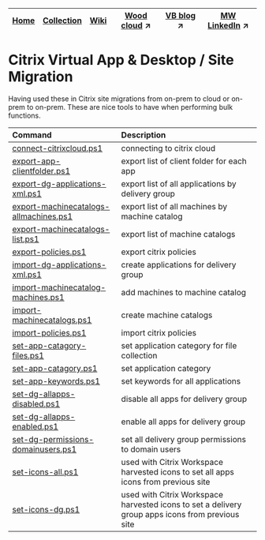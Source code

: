 |[Home](https://github.com/virtualizebrief)|[Collection](https://github.com/virtualizebrief/collection/blob/main/readme.md)|[Wiki](https://github.com/virtualizebrief/home/wiki)|[Wood cloud](https://marketplace.woodcloud.one/) :arrow_upper_right:|[VB blog](https://virtualizebrief.woodcloud.one/) :arrow_upper_right:|[MW LinkedIn](https://www.linkedin.com/in/michaelcharleswood/) :arrow_upper_right:
|---|---|---|---|---|---|

# Citrix Virtual App & Desktop / Site Migration
Having used these in Citrix site migrations from on-prem to cloud or on-prem to on-prem. These are nice tools to have when performing bulk functions.

| Command | Description |
| :--- | :--- |
| [connect-citrixcloud.ps1](connect-citrixcloud.ps1) | connecting to citrix cloud |
| [export-app-clientfolder.ps1](export-app-clientfolder.ps1) | export list of client folder for each app |
| [export-dg-applications-xml.ps1](export-dg-applications-xml.ps1) | export list of all applications by delivery group |
| [export-machinecatalogs-allmachines.ps1](export-machinecatalogs-allmachines.ps1) | export list of all machines by machine catalog |
| [export-machinecatalogs-list.ps1](export-machinecatalogs-list.ps1) | export list of machine catalogs |
| [export-policies.ps1](export-policies.ps1) | export citrix policies |
| [import-dg-applications-xml.ps1](import-dg-applications-xml.ps1) | create applications for delivery group |
| [import-machinecatalog-machines.ps1](import-machinecatalog-machines.ps1) | add machines to machine catalog |
| [import-machinecatalogs.ps1](import-machinecatalogs.ps1) | create machine catalogs |
| [import-policies.ps1](import-policies.ps1) | import citrix policies |
| [set-app-catagory-files.ps1](set-app-catagory-files.ps1) | set application category for file collection |
| [set-app-catagory.ps1](set-app-catagory.ps1) | set application category |
| [set-app-keywords.ps1](set-app-keywords.ps1) | set keywords for all applications |
| [set-dg-allapps-disabled.ps1](set-dg-allapps-disabled.ps1) | disable all apps for delivery group |
| [set-dg-allapps-enabled.ps1](set-dg-allapps-enabled.ps1) | enable all apps for delivery group |
| [set-dg-permissions-domainusers.ps1](set-dg-permissions-domainusers.ps1) | set all delivery group permissions to domain users |
| [set-icons-all.ps1](set-icons-all.ps1) | used with Citrix Workspace harvested icons to set all apps icons from previous site |
| [set-icons-dg.ps1](set-icons-dg.ps1) | used with Citrix Workspace harvested icons to set a delivery group apps icons from previous site |

